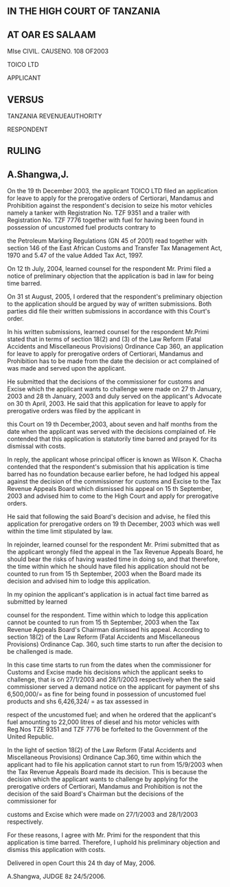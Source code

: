 ## IN THE HIGH COURT OF TANZANIA

## AT OAR ES SALAAM

MIse CIVIL. CAUSENO. 108 OF2003

TOICO LTD

APPLICANT

## VERSUS

TANZANIA REVENUEAUTHORITY

RESPONDENT

## RULING

## A.Shangwa,J.

On the 19 th December 2003, the applicant TOICO LTD filed an application for leave to apply for the prerogative orders of Certiorari, Mandamus and Prohibition against the respondent's decision to seize his motor vehicles namely a tanker with Registration No. TZF 9351 and a trailer with Registration No. TZF 7776 together with fuel for having been found in possession of uncustomed fuel products contrary to

the Petroleum Marking Regulations (GN 45 of 2001) read together with section 146 of the East African Customs and Transfer Tax Management Act, 1970 and 5.47 of the value Added Tax Act, 1997.

On 12 th July, 2004, learned counsel for the respondent Mr. Primi filed a notice of preliminary objection that the application is bad in law for being time barred.

On 31 st August, 2005, I ordered that the respondent's preliminary objection to the application should be argued by way of written submissions. Both parties did file their written submissions in accordance with this Court's order.

In his written submissions, learned counsel for the respondent Mr.Primi stated that in terms of section 18(2) and (3) of the Law Reform (Fatal Accidents and Miscellaneous Provisions) Ordinance Cap 360, an application for leave to apply for prerogative orders of Certiorari, Mandamus and Prohibition has to be made from the date the decision or act complained of was made and served upon the applicant.

He submitted that the decisions of the commissioner for customs and Excise which the applicant wants to challenge were made on 27 th January, 2003 and 28 th January, 2003 and duly served on the applicant's Advocate on 30 th April, 2003. He said that this application for leave to apply for prerogative orders was filed by the applicant in

this Court on 19 th December,2003, about seven and half months from the date when the applicant was served with the decisions complained of. He contended that this application is statutorily time barred and prayed for its dismissal with costs.

In reply, the applicant whose principal officer is known as Wilson K. Chacha contended that the respondent's submission that his application is time barred has no foundation because earlier before, he had lodged his appeal against the decision of the commissioner for customs and Excise to the Tax Revenue Appeals Board which dismissed his appeal on 15 th September, 2003 and advised him to come to the High Court and apply for prerogative orders.

He said that following the said Board's decision and advise, he filed this application for prerogative orders on 19 th December, 2003 which was well within the time limit stipulated by law.

In rejoinder, learned counsel for the respondent Mr. Primi submitted that as the applicant wrongly filed the appeal in the Tax Revenue Appeals Board, he should bear the risks of having wasted time in doing so, and that therefore, the time within which he should have filed his application should not be counted to run from 15 th September, 2003 when the Board made its decision and advised him to lodge this application.

In my opinion the applicant's application is in actual fact time barred as submitted by learned

counsel for the respondent. Time within which to lodge this application cannot be counted to run from 15 th September, 2003 when the Tax Revenue Appeals Board's Chairman dismissed his appeal. According to section 18(2) of the Law Reform (Fatal Accidents and Miscellaneous Provisions) Ordinance Cap. 360, such time starts to run after the decision to be challenged is made.

In this case time starts to run from the dates when the commissioner for Customs and Excise made his decisions which the applicant seeks to challenge, that is on 27/1/2003 and 28/1/2003 respectively when the said commissioner served a demand notice on the applicant for payment of shs 6,500,000/= as fine for being found in possession of uncustomed fuel products and shs 6,426,324/ = as tax assessed in

respect of the uncustomed fuel; and when he ordered that the applicant's fuel amounting to 22,000 litres of diesel and his motor vehicles with Reg.Nos TZE 9351 and TZF 7776 be forfeited to the Government of the United Republic.

In the light of section 18(2) of the Law Reform (Fatal Accidents and Miscellaneous Provisions) Ordinance Cap.360, time within which the applicant had to file his application cannot start to run from 15/9/2003 when the Tax Revenue Appeals Board made its decision. This is because the decision which the applicant wants to challenge by applying for the prerogative orders of Certiorari, Mandamus and Prohibition is not the decision of the said Board's Chairman but the decisions of the commissioner for

customs and Excise which were made on 27/1/2003 and 28/1/2003 respectively.

For these reasons, I agree with Mr. Primi for the respondent that this application is time barred. Therefore, I uphold his preliminary objection and dismiss this application with costs.

<!-- image -->

Delivered in open Court this 24 th day of May, 2006.

A.Shangwa, JUDGE 8z 24/5/2006.